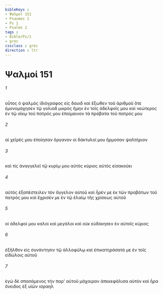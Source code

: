 ```yaml
---
bibleKeys : 
- Ψαλμοί 151
- Psaumes 1
- Ps 1
- Psalms 1
tags : 
- Bible/Ps/1
- grec
cssclass : grec
direction : ltr
---
```


# Ψαλμοί 151

###### 1
οὗτος ὁ ψαλμὸς ἰδιόγραφος εἰς δαυιδ καὶ ἔξωθεν τοῦ ἀριθμοῦ ὅτε ἐμονομάχησεν τῷ γολιαδ μικρὸς ἤμην ἐν τοῖς ἀδελφοῖς μου καὶ νεώτερος ἐν τῷ οἴκῳ τοῦ πατρός μου ἐποίμαινον τὰ πρόβατα τοῦ πατρός μου
###### 2
αἱ χεῖρές μου ἐποίησαν ὄργανον οἱ δάκτυλοί μου ἥρμοσαν ψαλτήριον
###### 3
καὶ τίς ἀναγγελεῖ τῷ κυρίῳ μου αὐτὸς κύριος αὐτὸς εἰσακούει
###### 4
αὐτὸς ἐξαπέστειλεν τὸν ἄγγελον αὐτοῦ καὶ ἦρέν με ἐκ τῶν προβάτων τοῦ πατρός μου καὶ ἔχρισέν με ἐν τῷ ἐλαίῳ τῆς χρίσεως αὐτοῦ
###### 5
οἱ ἀδελφοί μου καλοὶ καὶ μεγάλοι καὶ οὐκ εὐδόκησεν ἐν αὐτοῖς κύριος
###### 6
ἐξῆλθον εἰς συνάντησιν τῷ ἀλλοφύλῳ καὶ ἐπικατηράσατό με ἐν τοῖς εἰδώλοις αὐτοῦ
###### 7
ἐγὼ δὲ σπασάμενος τὴν παρ' αὐτοῦ μάχαιραν ἀπεκεφάλισα αὐτὸν καὶ ἦρα ὄνειδος ἐξ υἱῶν ισραηλ
